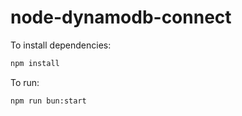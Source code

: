 # node-dynamodb-connect

To install dependencies:

```bash
npm install
```

To run:

```bash
npm run bun:start
```


